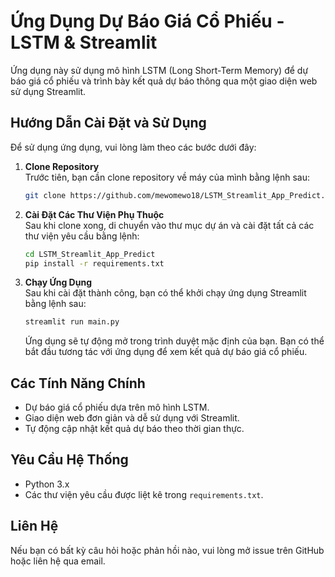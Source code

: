 # Ứng Dụng Dự Báo Giá Cổ Phiếu - LSTM & Streamlit

Ứng dụng này sử dụng mô hình LSTM (Long Short-Term Memory) để dự báo giá cổ phiếu và trình bày kết quả dự báo thông qua một giao diện web sử dụng Streamlit.

## Hướng Dẫn Cài Đặt và Sử Dụng

Để sử dụng ứng dụng, vui lòng làm theo các bước dưới đây:

1. **Clone Repository**  
Trước tiên, bạn cần clone repository về máy của mình bằng lệnh sau:
    ```bash
    git clone https://github.com/mewomewo18/LSTM_Streamlit_App_Predict.git
    ```

2. **Cài Đặt Các Thư Viện Phụ Thuộc**  
Sau khi clone xong, di chuyển vào thư mục dự án và cài đặt tất cả các thư viện yêu cầu bằng lệnh:
    ```bash
    cd LSTM_Streamlit_App_Predict
    pip install -r requirements.txt
    ```

3. **Chạy Ứng Dụng**  
Sau khi cài đặt thành công, bạn có thể khởi chạy ứng dụng Streamlit bằng lệnh sau:
    ```bash
    streamlit run main.py
    ```
    Ứng dụng sẽ tự động mở trong trình duyệt mặc định của bạn. Bạn có thể bắt đầu tương tác với ứng dụng để xem kết quả dự báo giá cổ phiếu.

## Các Tính Năng Chính

- Dự báo giá cổ phiếu dựa trên mô hình LSTM.
- Giao diện web đơn giản và dễ sử dụng với Streamlit.
- Tự động cập nhật kết quả dự báo theo thời gian thực.

## Yêu Cầu Hệ Thống

- Python 3.x
- Các thư viện yêu cầu được liệt kê trong `requirements.txt`.

## Liên Hệ

Nếu bạn có bất kỳ câu hỏi hoặc phản hồi nào, vui lòng mở issue trên GitHub hoặc liên hệ qua email.

